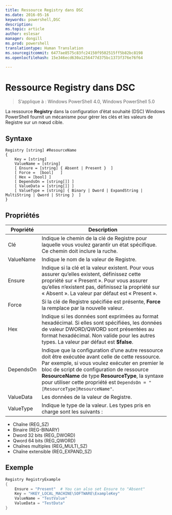 ```yaml
---
title: Ressource Registry dans DSC
ms.date: 2016-05-16
keywords: powershell,DSC
description: 
ms.topic: article
author: eslesar
manager: dongill
ms.prod: powershell
translationtype: Human Translation
ms.sourcegitcommit: 6477ae8575c83fc24150f9502515ff5b82bc8198
ms.openlocfilehash: 15e346ecd630a1256477d375bc1373f376e76f64

---
```


# Ressource Registry dans DSC

> S’applique à : Windows PowerShell 4.0, Windows PowerShell 5.0

La ressource **Registry** dans la configuration d’état souhaité (DSC) Windows PowerShell fournit un mécanisme pour gérer les clés et les valeurs de Registre sur un nœud cible.

## Syntaxe

```
Registry [string] #ResourceName
{
    Key = [string]
    ValueName = [string]
    [ Ensure = [string] { Absent | Present }  ]
    [ Force =  [bool]   ]
    [ Hex = [bool] ]
    [ DependsOn = [string[]] ]
    [ ValueData = [string[]] ]
    [ ValueType = [string] { Binary | Dword | ExpandString | MultiString | Qword | String }  ]
}
```

## Propriétés
|  Propriété  |  Description   | 
|---|---| 
| Clé| Indique le chemin de la clé de Registre pour laquelle vous voulez garantir un état spécifique. Ce chemin doit inclure la ruche.| 
| ValueName| Indique le nom de la valeur de Registre.| 
| Ensure| Indique si la clé et la valeur existent. Pour vous assurer qu’elles existent, définissez cette propriété sur « Present ». Pour vous assurer qu’elles n’existent pas, définissez la propriété sur « Absent ». La valeur par défaut est « Present ».| 
| Force| Si la clé de Registre spécifiée est présente, __Force__ la remplace par la nouvelle valeur.| 
| Hex| Indique si les données sont exprimées au format hexadécimal. Si elles sont spécifiées, les données de valeur DWORD/QWORD sont présentées au format hexadécimal. Non valide pour les autres types. La valeur par défaut est __$false__.| 
| DependsOn| Indique que la configuration d’une autre ressource doit être exécutée avant celle de cette ressource. Par exemple, si vous voulez exécuter en premier le bloc de script de configuration de ressource __ResourceName__ de type __ResourceType__, la syntaxe pour utiliser cette propriété est `DependsOn = "[ResourceType]ResourceName"`.| 
| ValueData| Les données de la valeur de Registre.| 
| ValueType| Indique le type de la valeur. Les types pris en charge sont les suivants : 
<ul><li>Chaîne (REG_SZ)</li>


<li>Binaire (REG-BINARY)</li>


<li>Dword 32 bits (REG_DWORD)</li>


<li>Qword 64 bits (REG_QWORD)</li>


<li>Chaînes multiples (REG_MULTI_SZ)</li>


<li>Chaîne extensible (REG_EXPAND_SZ)</li></ul>

## Exemple
```powershell
Registry RegistryExample
{
    Ensure = "Present"  # You can also set Ensure to "Absent"
    Key = "HKEY_LOCAL_MACHINE\SOFTWARE\ExampleKey"
    ValueName = "TestValue"
    ValueData = "TestData"
}
```




<!--HONumber=Jun16_HO4-->


